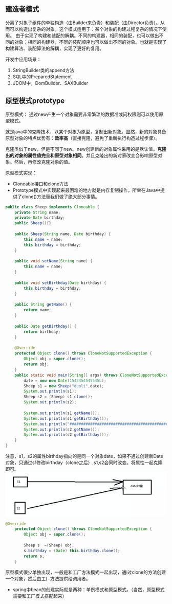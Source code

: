 ## 建造者模式
分离了对象子组件的单独构造（由Builder来负责）和装配（由Director负责）。从而可以构造出复杂的对象。这个模式适用于：某个对象的构建过程复杂的情况下使用。
由于实现了构建和装配的解耦。不同的构建器，相同的装配，也可以做出不同的对象；相同的构建器，不同的装配顺序也可以做出不同的对象。也就是实现了构建算法、装配算法的解耦，实现了更好的复用。

开发中应用场景：
1. StringBuilder类的append方法
2. SQL中的PreparedStatement
3. JDOM中，DomBuilder、SAXBuilder

## 原型模式prototype
原型模式：
通过new产生一个对象需要非常繁琐的数据准或问权限则可以使用原型模式。

就是java中的克隆技术，以某个对象为原型，复制出新对象。显然，新的对象具备原型对象的特点优势有：**效率高**（直接克隆，避免了重新执行构造过程步骤）。

克隆类似于new，但是不同于new。new创建新的对象属性采用的是默认值。**克隆出的对象的属性值完全和原型对象相同**。并且克隆出的新对家改变会影响原型对象。然后，再修改克隆对象的值。

原型模式实现：
* Cloneable接口和clone方法
* Prototype模式中实现起来最困难的地方就是内存复制操作，所幸在Java中提供了clone()方法替我们做了绝大部分事情。

```java
public class Sheep implements Cloneable {
    private String name;
    private Date birthday;
    public Sheep(){}

    public Sheep(String name, Date birthday) {
        this.name = name;
        this.birthday = birthday;
    }

    public void setName(String name) {
        this.name = name;
    }

    public void setBirthday(Date birthday) {
        this.birthday = birthday;
    }

    public String getName() {
        return name;
    }

    public Date getBirthday() {
        return birthday;
    }

    @Override
    protected Object clone() throws CloneNotSupportedException {
        Object obj = super.clone();
        return obj;
    }
    public static void main(String[] args) throws CloneNotSupportedException {
        date = new new Date(1545454545545L);
        Sheep s1 = new Sheep("duoli",date);
        System.out.println(s1);
        Sheep s2 = (Sheep) s1.clone();
        System.out.println(s2);

        System.out.println(s1.getName());
        System.out.println(s1.getBirthday());
        System.out.println("############################################");
        System.out.println(s2.getName());
        System.out.println(s2.getBirthday());
    }
}
```
注意，s1，s2的属性birthday指向的是同一个对象date，如果不通过创建新Date对象，只通过s1修改birthday（clone之后）,s1,s2会同时改变。将属性一起克隆即可。
<img src="./pictures/Annotation 2019-12-07 222537.png"  div align=center />

```java
@Override
    protected Object clone() throws CloneNotSupportedException {
        Object obj = super.clone();

        Sheep s  =(Sheep) obj;
        s.birthday = (Date) this.birthday.clone();
        return s;
    }

```
原型模式很少单独出现，一般是和工厂方法模式一起出现，通i过clone的方法创建一个对象，然后由工厂方法提供给调用者。
* spring中bean的创建实际就是两种：单例模式和原型模式。（当然，原型模式需要和工厂模式搭配起来）
